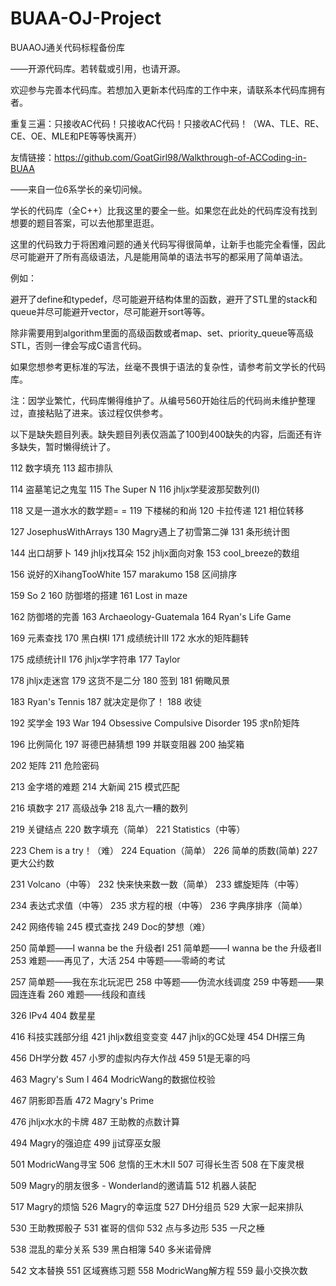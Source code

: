 # BUAA-OJ-Project
BUAAOJ通关代码标程备份库

——开源代码库。若转载或引用，也请开源。

欢迎参与完善本代码库。若想加入更新本代码库的工作中来，请联系本代码库拥有者。

重复三遍：只接收AC代码！只接收AC代码！只接收AC代码！（WA、TLE、RE、CE、OE、MLE和PE等等快离开）

友情链接：https://github.com/GoatGirl98/Walkthrough-of-ACCoding-in-BUAA

——来自一位6系学长的亲切问候。

学长的代码库（全C++）比我这里的要全一些。如果您在此处的代码库没有找到想要的题目答案，可以去他那里逛逛。

这里的代码致力于将困难问题的通关代码写得很简单，让新手也能完全看懂，因此尽可能避开了所有高级语法，凡是能用简单的语法书写的都采用了简单语法。

例如：

避开了define和typedef，尽可能避开结构体里的函数，避开了STL里的stack和queue并尽可能避开vector，尽可能避开sort等等。

除非需要用到algorithm里面的高级函数或者map、set、priority_queue等高级STL，否则一律会写成C语言代码。

如果您想参考更标准的写法，丝毫不畏惧于语法的复杂性，请参考前文学长的代码库。

注：因学业繁忙，代码库懒得维护了。从编号560开始往后的代码尚未维护整理过，直接粘贴了进来。该过程仅供参考。

以下是缺失题目列表。缺失题目列表仅涵盖了100到400缺失的内容，后面还有许多缺失，暂时懒得统计了。

112 数字填充 113 超市排队

114 盗墓笔记之鬼玺 115 The Super N 116 jhljx学斐波那契数列(I)

118 又是一道水水的数学题= = 119 下楼梯的和尚 120 卡拉传递 121 相位转移

127 JosephusWithArrays 130 Magry遇上了初雪第二弹 131 条形统计图

144 出口胡萝卜 149	jhljx找耳朵 152 jhljx面向对象 153 cool_breeze的数组

156 说好的XihangTooWhite 157 marakumo 158 区间排序

159 So 2 160 防御塔的搭建 161 Lost in maze

162 防御塔的完善 163 Archaeology-Guatemala 164 Ryan's Life Game

169 元素查找 170 黑白棋I 171 成绩统计III 172 水水的矩阵翻转

175 成绩统计II 176 jhljx学字符串 177 Taylor

178 jhljx走迷宫 179 这货不是二分 180 签到 181 俯瞰风景

183 Ryan's Tennis 187 就决定是你了！ 188 收徒

192 奖学金 193 War 194 Obsessive Compulsive Disorder 195 求n阶矩阵

196 比例简化 197 哥德巴赫猜想 199 并联变阻器 200 抽奖箱

202 矩阵 211 危险密码

213 金字塔的难题 214 大新闻 215 模式匹配

216 填数字 217 高级战争 218 乱六一糟的数列

219 关键结点 220 数字填充（简单） 221 Statistics（中等）

223 Chem is a try！（难） 224 Equation（简单） 226 简单的质数(简单) 227 更大公约数	

231 Volcano（中等） 232 快来快来数一数（简单） 233 螺旋矩阵（中等）

234 表达式求值（中等） 235 求方程的根（中等） 236 字典序排序（简单）	

242 网络传输 245 模式查找 249 Doc的梦想（难）

250 简单题——I wanna be the 升级者Ⅰ 251 简单题——I wanna be the 升级者Ⅱ 253 难题——再见了，大活 254 中等题——零崎的考试

257 简单题——我在东北玩泥巴 258 中等题——伪流水线调度 259 中等题——果园连连看 260 难题——线段和直线

326 IPv4 404 数星星

416 科技实践部分组 421 jhljx数组变变变 447 jhljx的GC处理 454 DH摆三角

456 DH学分数 457 小罗的虚拟内存大作战 459 51是无辜的吗

463 Magry's Sum I 464 ModricWang的数据位校验	

467 阴影即吾盾 472 Magry's Prime

476 jhljx水水的卡牌 487 王助教的点数计算

494 Magry的强迫症 499 jj试穿巫女服

501 ModricWang寻宝 506 怠惰的王木木Ⅱ 507 可得长生否 508 在下废灵根

509 Magry的朋友很多 - Wonderland的邀请篇 512 机器人装配

517 Magry的烦恼 526 Magry的幸运度 527 DH分组员 529 大家一起来排队

530 王助教掷骰子 531 崔哥的信仰 532 点与多边形 535 一尺之棰

538 混乱的辈分关系 539 黑白相簿 540 多米诺骨牌

542 文本替换 551 区域赛练习题 558 ModricWang解方程 559 最小交换次数

